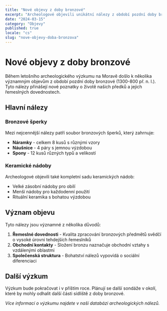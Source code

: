 ```yaml
---
title: "Nové objevy z doby bronzové"
excerpt: "Archeologové objevili unikátní nálezy z období pozdní doby bronzové na Moravě. Mezi nálezy patří vzácné bronzové šperky a keramika."
date: "2024-03-15"
category: "Objevy"
published: true
locale: "cs"
slug: "nove-objevy-doba-bronzova"
---
```


# Nové objevy z doby bronzové

Během letošního archeologického výzkumu na Moravě došlo k několika významným objevům z období pozdní doby bronzové (1300-800 př. n. l.). Tyto nálezy přinášejí nové poznatky o životě našich předků a jejich řemeslných dovednostech.

## Hlavní nálezy

### Bronzové šperky
Mezi nejcennější nálezy patří soubor bronzových šperků, který zahrnuje:

- **Náramky** - celkem 8 kusů s různými vzory
- **Náušnice** - 4 páry s jemnou výzdobou
- **Spony** - 12 kusů různých typů a velikostí

### Keramické nádoby
Archeologové objevili také kompletní sadu keramických nádob:

- Velké zásobní nádoby pro obilí
- Menší nádoby pro každodenní použití
- Rituální keramika s bohatou výzdobou

## Význam objevu

Tyto nálezy jsou významné z několika důvodů:

1. **Řemeslné dovednosti** - Kvalita zpracování bronzových předmětů svědčí o vysoké úrovni tehdejších řemeslníků
2. **Obchodní kontakty** - Složení bronzu naznačuje obchodní vztahy s vzdálenými oblastmi
3. **Společenská struktura** - Bohatství nálezů vypovídá o sociální diferenciaci

## Další výzkum

Výzkum bude pokračovat i v příštím roce. Plánují se další sondáže v okolí, které by mohly odhalit další části sídliště z doby bronzové.

*Více informací o výzkumu najdete v naší databázi archeologických nálezů.*
